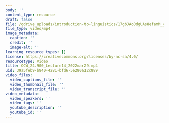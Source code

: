 ```yaml
---
body: ''
content_type: resource
draft: false
file: /gdrive_uploads/introduction-to-linguistics/17gbJAo0dgUAs8efamM_yrq2027N-Tlav/ocw_24900_lecture14_2022mar29.mp4
file_type: video/mp4
image_metadata:
  caption: ''
  credit: ''
  image-alt: ''
learning_resource_types: []
license: https://creativecommons.org/licenses/by-nc-sa/4.0/
resourcetype: Video
title: OCW_24.900_Lecture14_2022mar29.mp4
uid: 39a5feb9-b840-4281-bfd6-5e280a12c889
video_files:
  video_captions_file: ''
  video_thumbnail_file: ''
  video_transcript_file: ''
video_metadata:
  video_speakers: ''
  video_tags: ''
  youtube_description: ''
  youtube_id: ''
---
```

